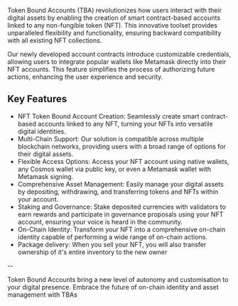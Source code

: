 Token Bound Accounts (TBA) revolutionizes how users interact with their digital assets by enabling the creation of smart contract-based accounts linked to any non-fungible token (NFT). This innovative toolset provides unparalleled flexibility and functionality, ensuring backward compatibility with all existing NFT collections.

Our newly developed account contracts introduce customizable credentials, allowing users to integrate popular wallets like Metamask directly into their NFT accounts. This feature simplifies the process of authorizing future actions, enhancing the user experience and security.


## Key Features
-  NFT Token Bound Account Creation: Seamlessly create smart contract-based accounts linked to any NFT, turning your NFTs into versatile digital identities.
- Multi-Chain Support: Our solution is compatible across multiple blockchain networks, providing users with a broad range of options for their digital assets.
- Flexible Access Options: Access your NFT account using native wallets, any Cosmos wallet via public key, or even a Metamask wallet with Metamask signing.
- Comprehensive Asset Management: Easily manage your digital assets by depositing, withdrawing, and transferring tokens and NFTs within your account.
- Staking and Governance: Stake deposited currencies with validators to earn rewards and participate in governance proposals using your NFT account, ensuring your voice is heard in the community.
- On-Chain Identity: Transform your NFT into a comprehensive on-chain identity capable of performing a wide range of on-chain actions.
- Package delivery: When you sell your NFT, you will also transfer ownership of it's entire inventory to the new owner

--

Token Bound Accounts bring a new level of autonomy and customisation to your digital presence. Embrace the future of on-chain identity and asset management with TBAs
